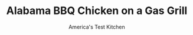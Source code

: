 ---
layout: ../../layouts/MarkdownPostLayout.astro
title: Alabama BBQ Chicken on a Gas Grill
author: America's Test Kitchen
pubDate: 2023-03-15
description: "We recreate this classic Alabama BBQ dish, one that features an ingredient unfamiliar to most cooks: white barbecue sauce."
image_url: https://res.cloudinary.com/hksqkdlah/image/upload/ar_1:1,c_fill,dpr_2.0,f_auto,fl_lossy.progressive.strip_profile,g_faces:auto,q_auto:low,w_344/40730_sfs-alabama-bbq-chicken-049
tags: ["Main Courses","American","Southern","Chicken","Grilling & Barbecue","Cook's Country TV"]
calories: 3970
protein: 26
carbohydrates: 1
fats: 
fiber: 
ingredients: ["3/4 cup, mayonnaise","2 tablespoons, cider vinegar","2 teaspoons, sugar","1/2 teaspoon, prepared horseradish","1/2 teaspoon, table salt","1/2 teaspoon, ground black pepper","1/4 teaspoon, cayenne pepper","1 teaspoon, table salt","1 teaspoon, ground black pepper","1/2 teaspoon, cayenne pepper","2 , whole chickens (3 1/2- to 4-pound), patted dry and split (see photos)","2 cups, hickory wood chips",", Vegetable oil for grill grate"]
serves: 8
time: ""
instructions: ["For the sauce: Mix all ingredients in blender until smooth, about 1 minute. Refrigerate sauce in airtight container for at least 1 hour or up to 2 days.","For the chicken: Mix salt, black pepper, and cayenne in small bowl. Rub spice mixture all over chicken.","Soak wood chips in bowl of water to cover for 15 minutes, place chips in small aluminum tray, and place tray directly over primary burner. Light grill, turn all burners to high, and close lid, keeping grill covered until wood chips begin to smoke, about 15 minutes. Oil cooking grate. Turn all burners to medium-low. Place chicken skin side down on grill, and cover.","Grill chickens until skin is well browned, 35 to 45 minutes. Flip chickens skin side up and grill, covered, until breast meat registers 165 degrees on instant-read thermometer, 15 to 20 minutes longer.","Transfer chickens to cutting board, brush with 2 tablespoons sauce, tent with foil, and let rest 10 minutes. Remove foil and brush chicken with 1 tablespoon sauce. Carve and serve, passing remaining sauce at table."]
nutrition: ["285 mg Potassium","214 mg Phosphorus","18 mg Calcium","1 mg Iron","30 mg Magnesium","565 mg Sodium","1 mg Zinc","41 g Fat","9 mg Niacin (B3)","15 g Monounsaturated","15 g Polyunsaturated","2 mg Vitamin C","116 mg Cholesterol","8 g Saturated","9 µg Folate (food)","1 g Sugars","3 µg Vitamin K","99 g Water","1 g Carbs","9 µg Folate equivalent (total)","26 g Protein","1 mg Vitamin E","62 µg Vitamin A","496 kcal Energy","1 g Sugars, added","3970 calories"]
notes: "To hold the wood chips, you will need a small disposable aluminum tray."
---